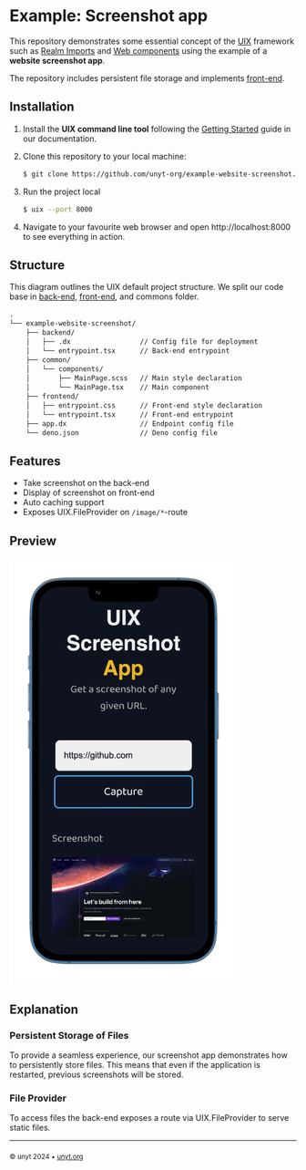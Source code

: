 # Example: Screenshot app

This repository demonstrates some essential concept of the [UIX](https://uix.unyt.org) framework such as [Realm Imports](https://unyt.org/glossary#realm-import) and [Web components](https://unyt.org/glossary#web-components) using the example of a **website screenshot app**.


The repository includes persistent file storage and implements [front-end](https://unyt.org/glossary#front-end).

## Installation
1. Install the **UIX command line tool** following the [Getting Started](https://docs.unyt.org/manual/uix/getting-started#the-uix-command-line-tool) guide in our documentation.

2. Clone this repository to your local machine:

	```bash
	$ git clone https://github.com/unyt-org/example-website-screenshot.git
	```
3. Run the project local
	```bash
	$ uix --port 8000
	```
4. Navigate to your favourite web browser and open http://localhost:8000 to see everything in action. 

## Structure
This diagram outlines the UIX default project structure.
We split our code base in [back-end](https://unyt.org/glossary#back-end), [front-end](https://unyt.org/glossary#front-end), and commons folder.
```
.
└── example-website-screenshot/
    ├── backend/
    │   ├── .dx                 // Config file for deployment
    │   └── entrypoint.tsx      // Back-end entrypoint
    ├── common/
    │   └── components/
    │       ├── MainPage.scss   // Main style declaration
    │       └── MainPage.tsx    // Main component
    ├── frontend/
    │   ├── entrypoint.css      // Front-end style declaration
    │   └── entrypoint.tsx      // Front-end entrypoint
    ├── app.dx                  // Endpoint config file
    └── deno.json               // Deno config file
```

## Features
* Take screenshot on the back-end
* Display of screenshot on front-end
* Auto caching support
* Exposes UIX.FileProvider on `/image/*`-route

## Preview
<img src=".github/screenshot.png" width="400">


## Explanation
### Persistent Storage of Files
To provide a seamless experience, our screenshot app demonstrates how to persistently store files. This means that even if the application is restarted, previous screenshots will be stored.

### File Provider
To access files the back-end exposes a route via UIX.FileProvider to serve static files.

---

<sub>&copy; unyt 2024 • [unyt.org](https://unyt.org)</sub>
